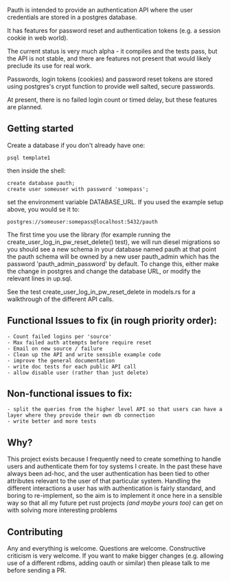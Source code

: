Pauth is intended to provide an authentication API where the user credentials are stored in a postgres database.

It has features for password reset and authentication tokens (e.g. a session cookie in web world).

The current status is very much alpha - it compiles and the tests pass, but the API is not stable, and there are features not present that would likely preclude its use for real work.

Passwords, login tokens (cookies) and password reset tokens are stored using postgres's crypt function to provide well salted, secure passwords. 

At present, there is no failed login count or timed delay, but these features are planned.

## Getting started

Create a database if you don't already have one:
```
psql template1
```
then inside the shell:
```
create database pauth;
create user someuser with password 'somepass';
```
set the environment variable DATABASE_URL. If you used the example setup above, you would se it to:
```
postgres://someuser:somepass@localhost:5432/pauth
```
The first time you use the library (for example running the create_user_log_in_pw_reset_delete() test), we will run diesel migrations so you should see a new schema in your database named pauth at that point
the pauth schema will be owned by a new user pauth_admin which has the password 'pauth_admin_password' by default. To change this, either 
make the change in postgres and change the database URL, or modify the relevant lines in up.sql.

See the test create_user_log_in_pw_reset_delete in models.rs for a walkthrough of the different API calls.

## Functional Issues to fix (in rough priority order):
    - Count failed logins per 'source'
    - Max failed auth attempts before require reset
    - Email on new source / failure
    - Clean up the API and write sensible example code
    - improve the general documentation
    - write doc tests for each public API call
    - allow disable user (rather than just delete)
      
## Non-functional issues to fix:
    - split the queries from the higher level API so that users can have a layer where they provide their own db connection
    - write better and more tests 
    
## Why?
This project exists because I frequently need to create something to handle users and authenticate them for toy systems I create.
In the past these have always been ad-hoc, and the user authentication has been tied to other attributes relevant to the user of that particular system.
Handling the different interactions a user has with authentication is fairly standard, and boring to re-implement, so the aim
is to implement it once here in a sensible way so that all my future pet rust projects *(and maybe yours too)* can get on with solving more interesting problems 
    
## Contributing
Any and everything is welcome. Questions are welcome. Constructive criticism is very welcome. If you want to make bigger changes (e.g. allowing use of a different rdbms, adding oauth or similar) then please talk to me before sending a PR. 

